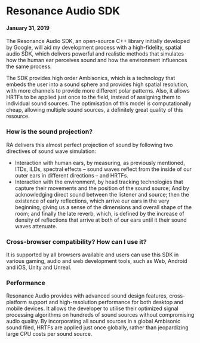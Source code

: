 # Resonance Audio SDK
#### January 31, 2019

The Resonance Audio SDK, an open-source C++ library initially developed by Google, will aid my development process with a high-fidelity, spatial audio SDK, which delivers powerful and realistic methods that simulates how the human ear perceives sound and how the environment influences the same process. 

The SDK provides high order Ambisonics, which is a technology that embeds the user into a sound sphere and provides high spatial resolution, with more channels to provide more different polar patterns. Also, it allows HRTFs to be applied just once to the field, instead of assigning them to individual sound sources. The optimisation of this model is computationally cheap, allowing multiple sound sources, a definitely great quality of this resource. 

### How is the sound projection? 

RA delivers this almost perfect projection of sound by following two directives of sound wave simulation: 

-	Interaction with human ears, by measuring, as previously mentioned, ITDs, ILDs, spectral effects – sound waves reflect from the inside of our outer ears in different directions – and HRTFs.
-	Interaction with the environment, by head tracking technologies that capture their movements and the position of the sound source; And by acknowledging direct sound between the listener and source; then the existence of early reflections, which arrive our ears in the very beginning, giving us a sense of the dimensions and overall shape of the room; and finally the late reverb, which, is defined by the increase of density of reflections that arrive at both of our ears until it their sound waves attenuate. 


### Cross-browser compatibility? How can I use it? 

It is supported by all browsers available and users can use this SDK in various gaming, audio and web development tools, such as Web, Android and iOS, Unity and Unreal.


### Performance

Resonance Audio provides with advanced sound design features, cross-platform support and high-resolution performance for both desktop and mobile devices. It allows the developer to utilise their optimized signal processing algorithms on hundreds of sound sources without compromising audio quality. By incorporating all sound sources in a global Ambisonic sound filed, HRTFs are applied just once globally, rather than jeopardizing large CPU costs per sound source. 

